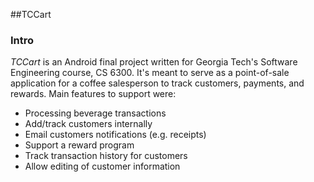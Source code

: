 ##TCCart

### Intro

_TCCart_ is an Android final project written for Georgia Tech's Software Engineering course, CS 6300. It's meant to serve as a point-of-sale application for a coffee salesperson to track customers, payments, and rewards. Main features to support were:

* Processing beverage transactions
* Add/track customers internally
* Email customers notifications (e.g. receipts)
* Support a reward program
* Track transaction history for customers
* Allow editing of customer information
